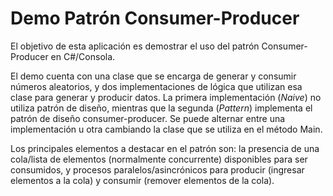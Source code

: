 # Demo Patrón Consumer-Producer

El objetivo de esta aplicación es demostrar el uso del patrón Consumer-Producer en C#/Consola.

El demo cuenta con una clase que se encarga de generar y consumir números aleatorios, y dos implementaciones de lógica que utilizan esa clase para generar y producir datos. La primera implementación (_Naive_) no utiliza patrón de diseño, mientras que la segunda (_Pattern_) implementa el patrón de diseño consumer-producer. Se puede alternar entre una implementación u otra cambiando la clase que se utiliza en el método Main.

Los principales elementos a destacar en el patrón son: la presencia de una cola/lista de elementos (normalmente concurrente) disponibles para ser consumidos, y procesos paralelos/asincrónicos para producir (ingresar elementos a la cola) y consumir (remover elementos de la cola).
